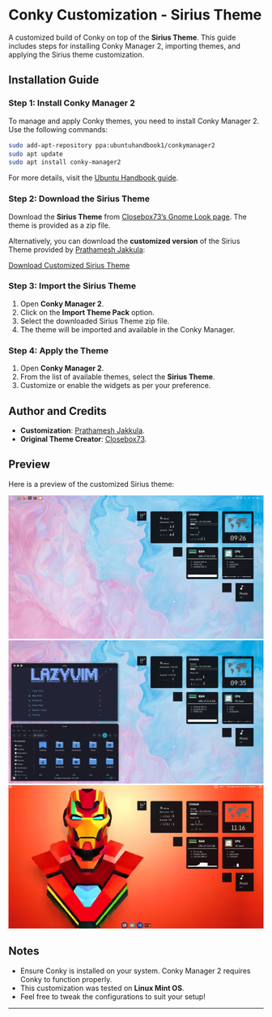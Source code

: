 # Conky Customization - Sirius Theme

A customized build of Conky on top of the **Sirius Theme**. This guide includes steps for installing Conky Manager 2, importing themes, and applying the Sirius theme customization.

## Installation Guide

### Step 1: Install Conky Manager 2
To manage and apply Conky themes, you need to install Conky Manager 2. Use the following commands:

```bash
sudo add-apt-repository ppa:ubuntuhandbook1/conkymanager2
sudo apt update
sudo apt install conky-manager2
```

For more details, visit the [Ubuntu Handbook guide](https://ubuntuhandbook.org/index.php/2020/07/install-conky-manager-ubuntu-20-04-lts/).

### Step 2: Download the Sirius Theme
Download the **Sirius Theme** from [Closebox73’s Gnome Look page](https://www.gnome-look.org/p/1854716). The theme is provided as a zip file.

Alternatively, you can download the **customized version** of the Sirius Theme provided by [Prathamesh Jakkula](#):

[Download Customized Sirius Theme](Sirius.zip)

### Step 3: Import the Sirius Theme
1. Open **Conky Manager 2**.
2. Click on the **Import Theme Pack** option.
3. Select the downloaded Sirius Theme zip file.
4. The theme will be imported and available in the Conky Manager.

### Step 4: Apply the Theme
1. Open **Conky Manager 2**.
2. From the list of available themes, select the **Sirius Theme**.
3. Customize or enable the widgets as per your preference.

## Author and Credits
- **Customization**: [Prathamesh Jakkula](#).
- **Original Theme Creator**: [Closebox73](https://www.gnome-look.org/p/1854716).

## Preview
Here is a preview of the customized Sirius theme:

![Sirius Theme Preview](public/image1.png)
![Sirius Theme Preview](public/image2.png)
![Sirius Theme Preview](public/image.png)

## Notes
- Ensure Conky is installed on your system. Conky Manager 2 requires Conky to function properly.
- This customization was tested on **Linux Mint OS**.
- Feel free to tweak the configurations to suit your setup!

---